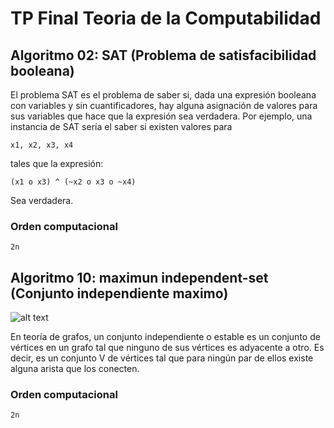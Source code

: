 # TP Final Teoria de la Computabilidad

## Algoritmo 02: SAT (Problema de satisfacibilidad booleana)

El problema SAT es el problema de saber si, dada una expresión booleana con variables y sin cuantificadores, hay alguna asignación de valores para sus variables que hace que la expresión sea verdadera. Por ejemplo, una instancia de SAT sería el saber si existen valores para 

    x1, x2, x3, x4 

tales que la expresión: 

    (x1 o x3) ^ (~x2 o x3 o ~x4)

 Sea verdadera.


### Orden computacional
    
    2n


## Algoritmo 10: maximun independent-set (Conjunto independiente maximo)

![alt text](https://upload.wikimedia.org/wikipedia/commons/e/ee/Mis_related_sets.png)

En teoría de grafos, un conjunto independiente o estable es un conjunto de vértices en un grafo tal que ninguno de sus vértices es adyacente a otro. Es decir, es un conjunto V de vértices tal que para ningún par de ellos existe alguna arista que los conecten.

### Orden computacional
    
    2n